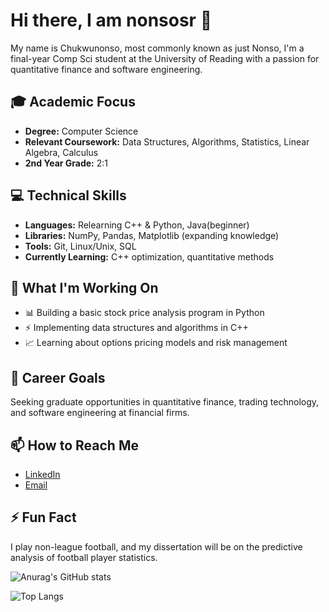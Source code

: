 <!--
**nonsosr/nonsosr** is a ✨ _special_ ✨ repository because its `README.md` (this file) appears on your GitHub profile.

Here are some ideas to get you started:

- 🔭 I’m currently working on a Finance Calculator
- 🌱 I’m currently learning C++
- 👯 I’m looking to collaborate on ...
- 🤔 I’m looking for help with ...
- 💬 Ask me about ...
- 📫 How to reach me: ...
- 😄 Pronouns: ...
- ⚡ Fun fact: I play non-league football, and I am an avid
-->
# Hi there, I am nonsosr 👋

My name is Chukwunonso, most commonly known as just Nonso, I'm a final-year Comp Sci student at the University of Reading with a passion for quantitative finance and software engineering.

## 🎓 Academic Focus
- **Degree:** Computer Science
- **Relevant Coursework:** Data Structures, Algorithms, Statistics, Linear Algebra, Calculus
- **2nd Year Grade:** 2:1

## 💻 Technical Skills
- **Languages:** Relearning C++ & Python, Java(beginner)
- **Libraries:** NumPy, Pandas, Matplotlib (expanding knowledge)
- **Tools:** Git, Linux/Unix, SQL
- **Currently Learning:** C++ optimization, quantitative methods

## 🚀 What I'm Working On
- 📊 Building a basic stock price analysis program in Python
- ⚡ Implementing data structures and algorithms in C++
- 📈 Learning about options pricing models and risk management


## 🎯 Career Goals
Seeking graduate opportunities in quantitative finance, trading technology, and software engineering at financial firms.

## 📫 How to Reach Me
- [LinkedIn](https://www.linkedin.com/in/nonsookpala/ "@embed")
- [Email](mailto:nonsokpala@outlook.com)

## ⚡ Fun Fact
I play non-league football, and my dissertation will be on the predictive analysis of football player statistics.

![Anurag's GitHub stats](https://github-readme-stats.vercel.app/api?username=nonsosr&show_icons=true&theme=radical) 

![Top Langs](https://github-readme-stats.vercel.app/api/top-langs/?username=nonsosr&layout=compact)


